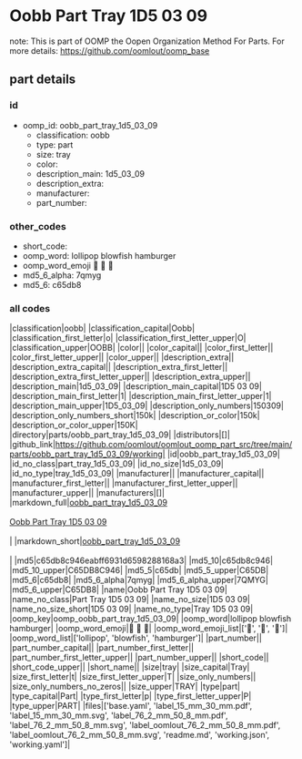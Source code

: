 # Oobb Part Tray 1D5 03 09  

note: This is part of OOMP the Oopen Organization Method For Parts. For more details: https://github.com/oomlout/oomp_base

##  part details





### id
* oomp_id: oobb_part_tray_1d5_03_09
  * classification: oobb
  * type: part
  * size: tray
  * color: 
  * description_main: 1d5_03_09
  * description_extra: 
  * manufacturer: 
  * part_number: 

### other_codes
* short_code: 
* oomp_word: lollipop blowfish hamburger
* oomp_word_emoji :lollipop: :blowfish: :hamburger:
* md5_6_alpha: 7qmyg
* md5_6: c65db8

### all codes 
|classification|oobb|
|classification_capital|Oobb|
|classification_first_letter|o|
|classification_first_letter_upper|O|
|classification_upper|OOBB|
|color||
|color_capital||
|color_first_letter||
|color_first_letter_upper||
|color_upper||
|description_extra||
|description_extra_capital||
|description_extra_first_letter||
|description_extra_first_letter_upper||
|description_extra_upper||
|description_main|1d5_03_09|
|description_main_capital|1D5 03 09|
|description_main_first_letter|1|
|description_main_first_letter_upper|1|
|description_main_upper|1D5_03_09|
|description_only_numbers|150309|
|description_only_numbers_short|150k|
|description_or_color|150k|
|description_or_color_upper|150K|
|directory|parts/oobb_part_tray_1d5_03_09|
|distributors|[]|
|github_link|https://github.com/oomlout/oomlout_oomp_part_src/tree/main/parts/oobb_part_tray_1d5_03_09/working|
|id|oobb_part_tray_1d5_03_09|
|id_no_class|part_tray_1d5_03_09|
|id_no_size|1d5_03_09|
|id_no_type|tray_1d5_03_09|
|manufacturer||
|manufacturer_capital||
|manufacturer_first_letter||
|manufacturer_first_letter_upper||
|manufacturer_upper||
|manufacturers|[]|
|markdown_full|[oobb_part_tray_1d5_03_09](https://github.com/oomlout/oomlout_oomp_part_src/tree/main/parts/oobb_part_tray_1d5_03_09/working)<br>[](https://github.com/oomlout/oomlout_oomp_part_src/tree/main/parts/oobb_part_tray_1d5_03_09/working)<br>[Oobb Part Tray 1D5 03 09](https://github.com/oomlout/oomlout_oomp_part_src/tree/main/parts/oobb_part_tray_1d5_03_09/working)<br><br>|
|markdown_short|[oobb_part_tray_1d5_03_09](https://github.com/oomlout/oomlout_oomp_part_src/tree/main/parts/oobb_part_tray_1d5_03_09/working)<br><br>|
|md5|c65db8c946eabff6931d6598288168a3|
|md5_10|c65db8c946|
|md5_10_upper|C65DB8C946|
|md5_5|c65db|
|md5_5_upper|C65DB|
|md5_6|c65db8|
|md5_6_alpha|7qmyg|
|md5_6_alpha_upper|7QMYG|
|md5_6_upper|C65DB8|
|name|Oobb Part Tray 1D5 03 09|
|name_no_class|Part Tray 1D5 03 09|
|name_no_size|1D5 03 09|
|name_no_size_short|1D5 03 09|
|name_no_type|Tray 1D5 03 09|
|oomp_key|oomp_oobb_part_tray_1d5_03_09|
|oomp_word|lollipop blowfish hamburger|
|oomp_word_emoji|:lollipop: :blowfish: :hamburger:|
|oomp_word_emoji_list|[':lollipop:', ':blowfish:', ':hamburger:']|
|oomp_word_list|['lollipop', 'blowfish', 'hamburger']|
|part_number||
|part_number_capital||
|part_number_first_letter||
|part_number_first_letter_upper||
|part_number_upper||
|short_code||
|short_code_upper||
|short_name||
|size|tray|
|size_capital|Tray|
|size_first_letter|t|
|size_first_letter_upper|T|
|size_only_numbers||
|size_only_numbers_no_zeros||
|size_upper|TRAY|
|type|part|
|type_capital|Part|
|type_first_letter|p|
|type_first_letter_upper|P|
|type_upper|PART|
|files|['base.yaml', 'label_15_mm_30_mm.pdf', 'label_15_mm_30_mm.svg', 'label_76_2_mm_50_8_mm.pdf', 'label_76_2_mm_50_8_mm.svg', 'label_oomlout_76_2_mm_50_8_mm.pdf', 'label_oomlout_76_2_mm_50_8_mm.svg', 'readme.md', 'working.json', 'working.yaml']|
